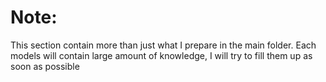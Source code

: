 # Note:

This section contain more than just what I prepare in the main folder. Each models will contain large amount of knowledge, I will try to fill them up as soon as possible
